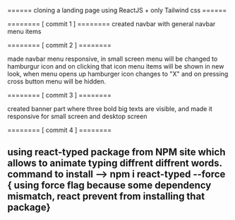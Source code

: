 ======   cloning a landing page using ReactJS + only Tailwind css ======

======== [  commit 1  ] ========
created navbar with general navbar menu items

======== [  commit 2  ] ========

made navbar menu responsive, in small screen menu will be changed to hamburgur icon and on clicking that icon menu items will be shown in new look, when menu opens up hamburger icon changes to "X" and on pressing cross button menu will be hidden.

======== [  commit 3  ] ========

created banner part where three bold big texts are visible, and made it responsive for small screen and desktop screen


======== [  commit 4  ] ========

using react-typed package from NPM site which allows to animate typing diffrent diffrent words.
command to install --> npm i react-typed --force { using force flag because some dependency mismatch, react prevent from installing that package}
-

